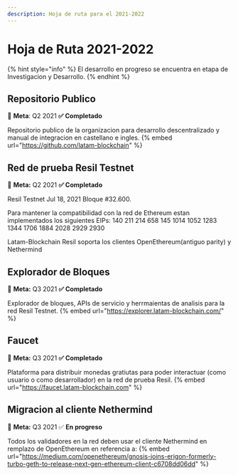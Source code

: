 ```yaml
---
description: Hoja de ruta para el 2021-2022
---
```


# Hoja de Ruta 2021-2022

{% hint style="info" %}
El desarrollo en progreso se encuentra en etapa de Investigacion y Desarrollo.
{% endhint %}

## Repositorio Publico

🎯 **Meta**: Q2 2021 **✅ Completado**

Repositorio publico de la organizacion para desarrollo descentralizado y manual de integracion en castellano e ingles. 
{% embed url="https://github.com/latam-blockchain" %}

## Red de prueba Resil Testnet

🎯 **Meta:** Q2 2021 **✅ Completado**  

Resil Testnet Jul 18, 2021 Bloque #32.600.

Para mantener la compatibilidad con la red de Ethereum estan implementados los siguientes EIPs: 140 211 214 658 145 1014 1052 1283 1344 1706 1884 2028 2929 2930

Latam-Blockchain Resil soporta los clientes OpenEthereum(antiguo parity) y Nethermind

## Explorador de Bloques

🎯 **Meta:** Q3 2021 **✅ Completado**    

Explorador de bloques, APIs de servicio y herrmaientas de analisis para la red Resil Testnet.
{% embed url="https://explorer.latam-blockchain.com/" %}

## Faucet

🎯 **Meta:** Q3 2021 **✅ Completado**   

Plataforma para distribuir monedas gratiutas para poder interactuar (como usuario o como desarrollador) en la red de prueba Resil.
{% embed url="https://faucet.latam-blockchain.com" %}

## **Migracion al cliente Nethermind**

🎯 **Meta:** Q3 2021 :white_check_mark: **En progreso**   

Todos los validadores en la red deben usar el cliente Nethermind en remplazo de OpenEthereum en referencia a:
{% embed url="https://medium.com/openethereum/gnosis-joins-erigon-formerly-turbo-geth-to-release-next-gen-ethereum-client-c6708dd06dd" %}




